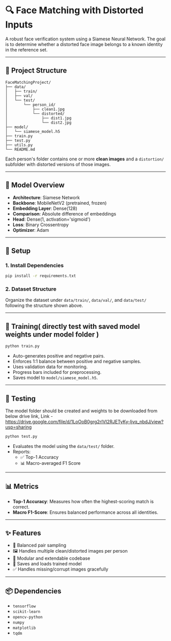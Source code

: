 # 🔍 Face Matching with Distorted Inputs

A robust face verification system using a Siamese Neural Network. The goal is to determine whether a distorted face image belongs to a known identity in the reference set.

---

## 📁 Project Structure

```
FaceMatchingProject/
├── data/
│   ├── train/
│   ├── val/
│   └── test/
│       └── person_id/
│           ├── clean1.jpg
│           └── distorted/
│               ├── dist1.jpg
│               └── dist2.jpg
├── model/
│   └── siamese_model.h5
├── train.py
├── test.py
├── utils.py
└── README.md
```

Each person's folder contains one or more **clean images** and a `distortion/` subfolder with distorted versions of those images.

---

## 🧠 Model Overview

- **Architecture**: Siamese Network
- **Backbone**: MobileNetV2 (pretrained, frozen)
- **Embedding Layer**: Dense(128)
- **Comparison**: Absolute difference of embeddings
- **Head**: Dense(1, activation='sigmoid')
- **Loss**: Binary Crossentropy
- **Optimizer**: Adam

---

## 🔧 Setup

### 1. Install Dependencies

```bash
pip install -r requirements.txt
```

### 2. Dataset Structure

Organize the dataset under `data/train/`, `data/val/`, and `data/test/` following the structure shown above.

---

## 🚀 Training( directly test with saved model weights under model folder )

```bash
python train.py
```

- Auto-generates positive and negative pairs.
- Enforces 1:1 balance between positive and negative samples.
- Uses validation data for monitoring.
- Progress bars included for preprocessing.
- Saves model to `model/siamese_model.h5`.

---

## 🧪 Testing
The model folder should be created and weights to be downloaded from below drive link,
Link - https://drive.google.com/file/d/1LoOoB0grg2rIVI2RJETyKy-ljvq_nbdJ/view?usp=sharing

```bash
python test.py
```

- Evaluates the model using the `data/test/` folder.
- Reports:
  - ✅ Top-1 Accuracy
  - 📊 Macro-averaged F1 Score

---


## 📊 Metrics

- **Top-1 Accuracy**: Measures how often the highest-scoring match is correct.
- **Macro F1-Score**: Ensures balanced performance across all identities.

---

## ✨ Features

- 🔄 Balanced pair sampling
- 🖼️ Handles multiple clean/distorted images per person
- 🔄 Modular and extendable codebase
- 💾 Saves and loads trained model
- ✅ Handles missing/corrupt images gracefully

---

## 📦 Dependencies

- `tensorflow`
- `scikit-learn`
- `opencv-python`
- `numpy`
- `matplotlib`
- `tqdm`
